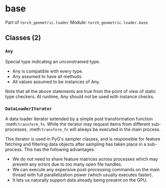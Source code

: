 # base

Part of `torch_geometric.loader`
Module: `torch_geometric.loader.base`

## Classes (2)

### `Any`

Special type indicating an unconstrained type.

- Any is compatible with every type.
- Any assumed to have all methods.
- All values assumed to be instances of Any.

Note that all the above statements are true from the point of view of
static type checkers. At runtime, Any should not be used with instance
checks.

### `DataLoaderIterator`

A data loader iterator extended by a simple post transformation
function :meth:`transform_fn`. While the iterator may request items from
different sub-processes, :meth:`transform_fn` will always be executed in
the main process.

This iterator is used in PyG's sampler classes, and is responsible for
feature fetching and filtering data objects after sampling has taken place
in a sub-process. This has the following advantages:

* We do not need to share feature matrices across processes which may
  prevent any errors due to too many open file handles.
* We can execute any expensive post-processing commands on the main thread
  with full parallelization power (which usually executes faster).
* It lets us naturally support data already being present on the GPU.
